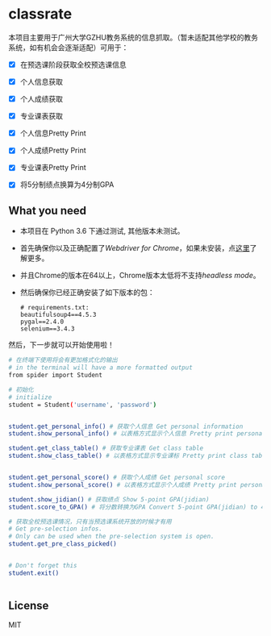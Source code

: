 # classrate
本项目主要用于广州大学GZHU教务系统的信息抓取。（暂未适配其他学校的教务系统，如有机会会逐渐适配）可用于： 

* [x] 在预选课阶段获取全校预选课信息
* [x] 个人信息获取
* [x] 个人成绩获取
* [x] 专业课表获取
* [x] 个人信息Pretty Print
* [x] 个人成绩Pretty Print
* [x] 专业课表Pretty Print
* [x] 将5分制绩点换算为4分制GPA



<!-- more -->



## What you need
* 本项目在 Python 3.6 下通过测试, 其他版本未测试。

* 首先确保你以及正确配置了*Webdriver for Chrome*，如果未安装，点[这里](https://docs.seleniumhq.org/projects/webdriver/)了解更多。 

* 并且Chrome的版本在64以上，Chrome版本太低将不支持*headless mode*。

* 然后确保你已经正确安装了如下版本的包：

    ```
    # requirements.txt:
    beautifulsoup4==4.5.3
    pygal==2.4.0
    selenium==3.4.3
    ```

然后，下一步就可以开始使用啦！

```bash
# 在终端下使用将会有更加格式化的输出
# in the terminal will have a more formatted output
from spider import Student

# 初始化
# initialize
student = Student('username', 'password')


student.get_personal_info() # 获取个人信息 Get personal information
student.show_personal_info() # 以表格方式显示个人信息 Pretty print personal information in ASCII table

student.get_class_table() # 获取专业课表 Get class table
student.show_class_table() # 以表格方式显示专业课标 Pretty print class table in ASCII table


student.get_personal_score() # 获取个人成绩 Get personal score
student.show_personal_score() # 以表格方式显示个人成绩 Pretty print personal score in ASCII table

student.show_jidian() # 获取绩点 Show 5-point GPA(jidian)
student.score_to_GPA() # 将分数转换为GPA Convert 5-point GPA(jidian) to 4-point GPA

# 获取全校预选课情况，只有当预选课系统开放的时候才有用 
# Get pre-selection infos.
# Only can be used when the pre-selection system is open.
student.get_pre_class_picked() 


# Don't forget this
student.exit()
    
```


## License
MIT









